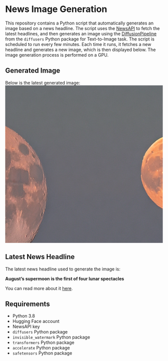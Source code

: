 # News Image Generation
This repository contains a Python script that automatically generates an image based on a news headline. The script uses the [NewsAPI](https://newsapi.org/) to fetch the latest headlines, and then generates an image using the [DiffusionPipeline](https://github.com/huggingface/diffusers) from the `diffusers` Python package for Text-to-Image task.
The script is scheduled to run every few minutes. Each time it runs, it fetches a new headline and generates a new image, which is then displayed below. The image generation process is performed on a GPU.

## Generated Image
Below is the latest generated image:
![Generated Image](image.png)

## Latest News Headline
The latest news headline used to generate the image is:

**August’s supermoon is the first of four lunar spectacles**

You can read more about it [here](https://news.google.com/rss/articles/CBMihgFBVV95cUxPaWQ3ZlltM21rUThFeHhvYWo1a0ljS1VwcktyVzRBajc1RWJqRGVMVjZHUU42VUhkWWhJM1AyQzFIZ0dXa3ZYdGdBeTZnelc4TVMxMUZvMTlrUVNuUE5jSGp4bkdjUWR6Q055RDZxNUhNM1VYV2hjZUZvd1RIU3g0ODRzUWxnUQ?oc=5).

## Requirements
- Python 3.8
- Hugging Face account
- NewsAPI key
- `diffusers` Python package
- `invisible_watermark` Python package
- `transformers` Python package
- `accelerate` Python package
- `safetensors` Python package
